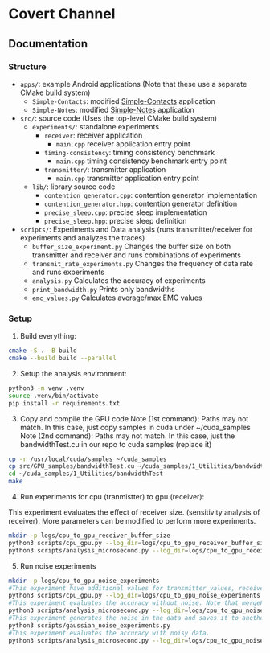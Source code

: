 # Covert Channel

## Documentation

### Structure

- `apps/`: example Android applications (Note that these use a separate CMake build system)
  - `Simple-Contacts`: modified [Simple-Contacts](https://github.com/SimpleMobileTools/Simple-Contacts) application
  - `Simple-Notes`: modified [Simple-Notes](https://github.com/SimpleMobileTools/Simple-Notes) application
- `src/`: source code (Uses the top-level CMake build system)
  - `experiments/`: standalone experiments
    - `receiver`: receiver application
      - `main.cpp` receiver application entry point
    - `timing-consistency`: timing consistency benchmark
      - `main.cpp` timing consistency benchmark entry point
    - `transmitter/`: transmitter application
      - `main.cpp` transmitter application entry point
  - `lib/`: library source code
    - `contention_generator.cpp`: contention generator implementation
    - `contention_generator.hpp`: contention generator definition
    - `precise_sleep.cpp`: precise sleep implementation
    - `precise_sleep.hpp`: precise sleep definition
- `scripts/`: Experiments and Data analysis (runs transmitter/receiver for experiments and analyzes the traces)
  - `buffer_size_experiment.py` Changes the buffer size on both transmitter and receiver and runs combinations of experiments
  - `transmit_rate_experiments.py` Changes the frequency of data rate and runs experiments
  - `analysis.py` Calculates the accuracy of experiments
  - `print_bandwidth.py` Prints only bandwidths 
  - `emc_values.py` Calculates average/max EMC values 

### Setup

1. Build everything:

```bash
cmake -S . -B build
cmake --build build --parallel
```

2. Setup the analysis environment:

```bash
python3 -m venv .venv
source .venv/bin/activate
pip install -r requirements.txt
```

3. Copy and compile the GPU code 
Note (1st command): Paths may not match. In this case, just copy samples in cuda under ~/cuda_samples
Note (2nd command): Paths may not match. In this case, just the bandwidthTest.cu in our repo to cuda samples (replace it)

```bash
cp -r /usr/local/cuda/samples ~/cuda_samples
cp src/GPU_samples/bandwidthTest.cu ~/cuda_samples/1_Utilities/bandwidthTest/bandwidthTest.cu
cd ~/cuda_samples/1_Utilities/bandwidthTest
make
```

4. Run experiments for cpu (tranmistter) to gpu (receiver):

This experiment evaluates the effect of receiver size. (sensitivity analysis of receiver). More parameters can be modified to perform more experiments.

```bash
mkdir -p logs/cpu_to_gpu_receiver_buffer_size
python3 scripts/cpu_gpu.py --log_dir=logs/cpu_to_gpu_receiver_buffer_size
python3 scripts/analysis_microsecond.py --log_dir=logs/cpu_to_gpu_receiver_buffer_size --calculateAccuracy=History --threshold=0.05 --mergeFile=True
```



5. Run noise experiments


```bash
mkdir -p logs/cpu_to_gpu_noise_experiments
#This experiment have additional values for transmitter_values, receiver_values, time_switch_list (channel capacity )
python3 scripts/cpu_gpu.py --log_dir=logs/cpu_to_gpu_noise_experiments
#This experiment evaluates the accuracy without noise. Note that mergeFile argument creates a file with the traces to be easily evaluated. Merging once is enough. (check merge_files_with_transmitterTiming_and_receiverBW function and how/where it is called). "noise_percentage_values" values are dummy in this use since we don't use them while merging file for the first time.
python3 scripts/analysis_microsecond.py --log_dir=logs/cpu_to_gpu_noise_experiments --calculateAccuracy=History --threshold=0.05 --mergeFile=True
#This experiment generates the noise in the data and saves it to another file
python3 scripts/gaussian_noise_experiments.py
#This experiment evaluates the accuracy with noisy data. 
python3 scripts/analysis_microsecond.py --log_dir=logs/cpu_to_gpu_noise_experiments --calculateAccuracy=History --threshold=0.05 --mergeFile=False

```